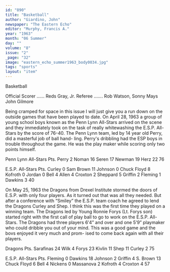 ```yaml
---
id: "890"
title: "Basketball"
author: "Giardino, John"
newspaper: "The Eastern Echo"
editor: "Murphy, Francis A."
year: "1963"
month: "06 Summer"
day: ""
volume: "8"
issue: "2"
_page: "32"
image: "eastern_echo_summer1963_body0034.jpg"
tags: "sports"
layout: "item"
---
```

Basketball

Official Scorer ...... Reds Gray, Jr.
Referee ....... Rob Watson, Sonny Mays
John Gilmore

Being cramped for space in this
issue I will just give you a run down
on the outside games that have been
played to date. On April 28, 1963 a
group of young school boys known as
the Penn Lynn All-Stars arrived on the
scene and they immediately took on the
task of really whitewashing the E.S.P.
All-Stars by the score of 76-40. The
Penn Lynn team, led by 14 year old
Perry, did a masterful job of ball hand-
ling. Perry's dribbling had the ESP
boys in trouble throughout the game.
He was the play maker while scoring
only two points himself.

Penn Lynn All-Stars
        Pts.
Perry    2
Noman   16
Seren   17
Newman  19
Herz    22
        76

E.S.P. All-Stars
             Pts.
Curley        0
Sam Brown    11
Johnson       0
Chuck Floyd   8
Kofroth       0
Jordan        0
Bell          4
Allen         4
Croxton       2
Sheppard      5
Griffin       2
Fleming       1
Dawkins       3
             40

On May 25, 1963 the Dragons from
Drexel Institute stormed the doors of
E.S.P. with only four players. As it
turned out that was all they needed.
But after a conference with “Smiley”
the E.S.P. team coach he agreed to lend
the Dragons Curley and Shep. I think
this was the first time they played on a
winning team. The Dragons led by
Young Ronnie Forys (Lt. Forys son)
started right with the first call of play
ball to go to work on the E.S.P. All-
Stars. The Dragons had three players
6'4” and over and one 5’9” playmaker
who could dribble you out of your
mind. This was a good game and the
bovs enjoyed it very much and prom-
ised to come back again with all their
players.

Dragons
           Pts.
Sarafinas   24
Wilk         4
Forys       23
Kivlin      11
Shep        11
Curley       2
            75

E.S.P. All-Stars
               Pts.
Fleming          0
Dawkins         18
Johnson          2
Griffin          4
S. Brown        13
Chuck Floyd      6
Bell             4
Nickens          0
Massanova        2
Kofroth          4
Croxton          4
                57

